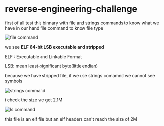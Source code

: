 # reverse-engineering-challenge

first of all test this binnary with file and strings commands to know what we have in our hand 
file command to know file type 

![file command](https://i.ibb.co/Y2cJT4Q/command-file-test.png)

we see **ELF 64-bit LSB executable and stripped**

ELF : Executable and Linkable Format


LSB: mean least-significant byte(little endian)

because we have stripped file, if we use strings comamnd  we cannot see symbols

![strings  command](https://i.ibb.co/jyvxh0C/strings-command.png)

i check the size we get 2.1M

![ls  command](https://i.ibb.co/TtCMMRs/Screen-Shot-2022-07-18-at-1-54-55-PM.png)

this file is an elf file but an elf headers  can't reach the size of 2M

